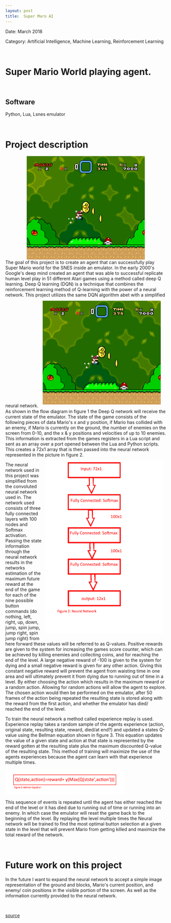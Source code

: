 ```yaml
---
layout: post
title:  Super Maro AI
---
```

<!-- ![RPS](/img/callout.jpg){: .img-center} -->

Date: March 2018

Category: Artificial Intelligence, Machine Learning, Reinforcement Learning

&nbsp;
&nbsp;

# Super Mario World playing agent.


&nbsp;
&nbsp;

## Software

Python, Lua, Lsnes emulator

&nbsp;
&nbsp;

# Project description
<!-- ![RPS](/img/headset.jpg)
<!-- {: .img-center} -->
<img src="./proj/Winter/mario.png" width="370" style="margin-left:auto; margin-right:auto;display:block;"/>
The goal of this project is to create an agent that can successfully play Super Mario world for the  SNES inside an emulator.
 In the early 2000's Google's deep mind created an agent that was able to successful replicate human level play in 51 different Atari games using a method called deep Q learning. Deep Q learning (DQN) is a technique that combines the reinforcement learning method of Q-learning with the power of a neural network. This project utilizes the same DQN algorithm abet with a simplified neural network.

<img src="./proj/Winter/mario.png" width="370" style="margin-left:auto; margin-right:auto;padding: 10px;"/>
 As shown in the flow diagram in figure 1 the Deep Q network will receive the current state of the emulator. The state of the game consists of the following pieces of data  Mario's x and y position, if Mario has collided with an enemy, if Mario is currently on the ground, the number of enemies on the screen from 0-10, and the x & y positions and velocities of up to 10 enemies. This information is extracted from the games registers in a Lua script and sent as an array over a port opened between the Lua and Python scripts. This creates a 72x1 array that is then passed into the neural network represented in the picture in figure 2.
 <img src="./proj/Winter/NN.png" width="370" style="float: right;margin-right:auto; margin-right:auto;padding: 10px;"/>

 The neural network used in this project was simplified from the convoluted neural network used in. The network used consists of three fully connected layers with 100 nodes and Softmax activation. Passing the state information through the neural network results in the networks estimation of the maximum future reward at the end of the game for each of the nine possible button commands (do nothing, left, right, up, down, jump, spin jump, jump right, spin jump right) from here forward these values will be referred to as Q-values. Positive rewards are given to the system for increasing the games score counter, which can be achieved by killing enemies and collecting coins, and for reaching the end of the level. A large negative reward of -100 is given to the system for dying and a small negative reward is given for any other action. Giving this constant negative reward will prevent the agent from waisting time in one area and will ultimately prevent it from dying due to  running out of time in a level.
 By either choosing the action which results in the maximum reward or a random action. Allowing for random actions will allow the agent to explore. The chosen action would then be performed on the emulator, after 50 frames of the action being repeated the resulting state is stored along with the reward from the first action, and whether the emulator has died/ reached the end of the level.

 To train the neural network a method called experience replay is used. Experience replay takes a random sample of the agents experience (action, original state, resulting state, reward, died/at end?) and updated a states Q-value using the Bellman equation shown in figure 3. This equation updates the value of a given state and action at that state is represented by the reward gotten at the resulting state plus the maximum discounted Q-value of the resulting state. This method of training will maximize the use of the agents experiences because the agent can learn with that experience multiple times.

 <img src="./proj/Winter/bellmaneq.png" width="370" style="margin-left:auto; margin-left:auto;"/>

This sequence of events is repeated until the agent has either reached the end of the level or it has died due to running out of time or running into an enemy. In which case the emulator will reset the game back to the beginning of the level.
By replaying the level multiple times the Neural network will be trained to find the most optimal button selection at a given state in the level that will prevent Mario from getting killed and maximize the total reward of the network.

&nbsp;

# Future work on this project

In the future I want to expand the neural network to accept a simple image representation of the ground and blocks, Mario's current position, and enemy/ coin positions in the visible portion of the screen. As well as the information currently provided to the neural network.

&nbsp;
&nbsp;

[source](https://github.com/Laurenhut/Super-Mario-AI)
